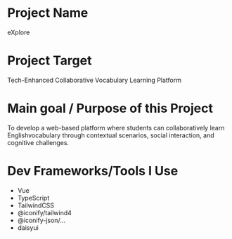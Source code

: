 # Project Name

eXplore

# Project Target

Tech-Enhanced Collaborative Vocabulary Learning Platform

# Main goal / Purpose of this Project

To develop a web-based platform where students can collaboratively learn Englishvocabulary through contextual scenarios, social interaction, and cognitive challenges.

# Dev Frameworks/Tools I Use

- Vue
- TypeScript
- TailwindCSS
- @iconify/tailwind4
- @iconify-json/...
- daisyui

